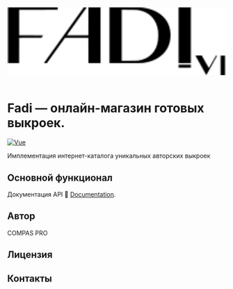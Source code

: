 <p align="center">
  <br>
  <img width="800" src="./src/assets/images/fadi-VI-logo.svg" alt="Fadi — онлайн-магазин готовых выкроек.">
  <br>
  <br>
</p>

# Fadi — онлайн-магазин готовых выкроек.

[![Vue](https://img.shields.io/badge/vite+vue-3.x-success.svg?style=for-the-badge)](https://vuejs.org/)

Имплементация интернет-каталога уникальных авторских выкроек

## Основной функционал

Документация API 📑 [Documentation](https://).

## Автор

COMPAS PRO

## Лицензия

## Контакты
